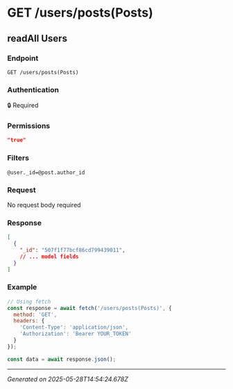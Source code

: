 # GET /users/posts(Posts)

## readAll Users

### Endpoint

```
GET /users/posts(Posts)
```

### Authentication

🔒 Required

### Permissions

```json
"true"
```

### Filters

```
@user._id=@post.author_id
```

### Request

No request body required

### Response

```json
[
  {
    "_id": "507f1f77bcf86cd799439011",
    // ... model fields
  }
]
```

### Example

```javascript
// Using fetch
const response = await fetch('/users/posts(Posts)', {
  method: 'GET',
  headers: {
    'Content-Type': 'application/json',
    'Authorization': 'Bearer YOUR_TOKEN'
  }
});

const data = await response.json();
```

---

*Generated on 2025-05-28T14:54:24.678Z*
